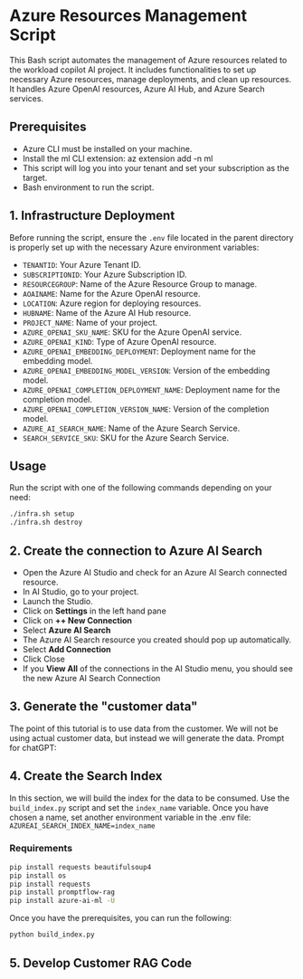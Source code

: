 # Azure Resources Management Script

This Bash script automates the management of Azure resources related to the workload copilot AI project. It includes functionalities to set up necessary Azure resources, manage deployments, and clean up resources. It handles Azure OpenAI resources, Azure AI Hub, and Azure Search services.

## Prerequisites

- Azure CLI must be installed on your machine.
- Install the ml CLI extension: az extension add -n ml
- This script will log you into your tenant and set your subscription as the target.
- Bash environment to run the script.

## 1. Infrastructure Deployment

Before running the script, ensure the `.env` file located in the parent directory is properly set up with the necessary Azure environment variables:

- `TENANTID`: Your Azure Tenant ID.
- `SUBSCRIPTIONID`: Your Azure Subscription ID.
- `RESOURCEGROUP`: Name of the Azure Resource Group to manage.
- `AOAINAME`: Name for the Azure OpenAI resource.
- `LOCATION`: Azure region for deploying resources.
- `HUBNAME`: Name of the Azure AI Hub resource.
- `PROJECT_NAME`: Name of your project.
- `AZURE_OPENAI_SKU_NAME`: SKU for the Azure OpenAI service.
- `AZURE_OPENAI_KIND`: Type of Azure OpenAI resource.
- `AZURE_OPENAI_EMBEDDING_DEPLOYMENT`: Deployment name for the embedding model.
- `AZURE_OPENAI_EMBEDDING_MODEL_VERSION`: Version of the embedding model.
- `AZURE_OPENAI_COMPLETION_DEPLOYMENT_NAME`: Deployment name for the completion model.
- `AZURE_OPENAI_COMPLETION_VERSION_NAME`: Version of the completion model.
- `AZURE_AI_SEARCH_NAME`: Name of the Azure Search Service.
- `SEARCH_SERVICE_SKU`: SKU for the Azure Search Service.

## Usage

Run the script with one of the following commands depending on your need:

```bash
./infra.sh setup
./infra.sh destroy
```

## 2. Create the connection to Azure AI Search

- Open the Azure AI Studio and check for an Azure AI Search connected resource.
- In AI Studio, go to your project.
- Launch the Studio.
- Click on **Settings** in the left hand pane
- Click on **++ New Connection**
- Select **Azure AI Search**
- The Azure AI Search resource you created should pop up automatically.
- Select **Add Connection**
- Click Close
- If you **View All** of the connections in the AI Studio menu, you should see the new Azure AI Search Connection

## 3. Generate the "customer data"

The point of this tutorial is to use data from the customer. We will not be using actual customer data, but instead we will generate the data. Prompt for chatGPT:

## 4. Create the Search Index

In this section, we will build the index for the data to be consumed. Use the `build_index.py` script and set the `index_name` variable. Once you have chosen a name, set another environment variable in the .env file: `AZUREAI_SEARCH_INDEX_NAME=index_name`

### Requirements

``` bash
pip install requests beautifulsoup4
pip install os
pip install requests
pip install promptflow-rag
pip install azure-ai-ml -U
```

Once you have the prerequisites, you can run the following:

``` bash
python build_index.py
```

## 5. Develop Customer RAG Code
